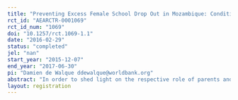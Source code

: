 ```yaml
---
title: "Preventing Excess Female School Drop Out in Mozambique: Conditional Transfers and the Respective Role of Parent and Child in Schooling Decisions"
rct_id: "AEARCTR-0001069"
rct_id_num: "1069"
doi: "10.1257/rct.1069-1.1"
date: "2016-02-29"
status: "completed"
jel: "nan"
start_year: "2015-12-07"
end_year: "2017-06-30"
pi: "Damien de Walque ddewalque@worldbank.org"
abstract: "In order to shed light on the respective role of parents and children in making schooling decisions, our experiment will assign primary schools in Mozambique’s Manica province randomly across four groups, comprising three treatment groups and one control group. In the three treatment arms, we will introduce attendance “report cards” for each girl in Grade 6 and Grade 7, the last two grades of primary school, with the aim to record and share weekly attendance information with parents. In two of these treatment arms, transfers conditional on regular attendance will also be paid either (i) to parents, in cash or (ii) to the girls, in money-equivalent tokens redeemable against a selected number of items such as clothes, shoes and school bags made available at the school by the research team. The choice of these items was based on qualitative evidence suggesting that they were both valued by girls in the relevant target group and likely to “stick” to the child recipient, contrary to a cash transfer. We reinforce the comparability of the transfers of “cash to parents” and “in kind to daughters” by matching the value of the tokens to that of the cash transfer, and by allowing parents receiving cash to purchase the same items as the girls receiving tokens in the other treatment arm."
layout: registration
---
```


